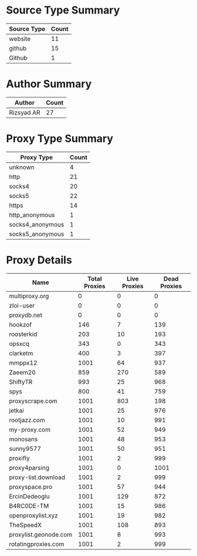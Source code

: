 # Source Type Summary

| Source Type | Count |
|-------------|-------|
| website | 11 |
| github | 15 |
| Github | 1 |


# Author Summary

| Author | Count |
|--------|-------|
| Rizsyad AR | 27 |


# Proxy Type Summary

| Proxy Type | Count |
|------------|-------|
| unknown | 4 |
| http | 21 |
| socks4 | 20 |
| socks5 | 22 |
| https | 14 |
| http_anonymous | 1 |
| socks4_anonymous | 1 |
| socks5_anonymous | 1 |


# Proxy Details

| Name | Total Proxies | Live Proxies | Dead Proxies |
|------|---------------|--------------|---------------|
| multiproxy.org | 0 | 0 | 0 |
| zloi-user | 0 | 0 | 0 |
| proxydb.net | 0 | 0 | 0 |
| hookzof | 146 | 7 | 139 |
| roosterkid | 203 | 10 | 193 |
| opsxcq | 343 | 0 | 343 |
| clarketm | 400 | 3 | 397 |
| mmppx12 | 1001 | 64 | 937 |
| Zaeem20 | 859 | 270 | 589 |
| ShiftyTR | 993 | 25 | 968 |
| spys | 800 | 41 | 759 |
| proxyscrape.com | 1001 | 803 | 198 |
| jetkai | 1001 | 25 | 976 |
| rootjazz.com | 1001 | 10 | 991 |
| my-proxy.com | 1001 | 52 | 949 |
| monosans | 1001 | 48 | 953 |
| sunny9577 | 1001 | 50 | 951 |
| proxifly | 1001 | 2 | 999 |
| proxy4parsing | 1001 | 0 | 1001 |
| proxy-list.download | 1001 | 2 | 999 |
| proxyspace.pro | 1001 | 57 | 944 |
| ErcinDedeoglu | 1001 | 129 | 872 |
| B4RC0DE-TM | 1001 | 15 | 986 |
| openproxylist.xyz | 1001 | 19 | 982 |
| TheSpeedX | 1001 | 108 | 893 |
| proxylist.geonode.com | 1001 | 8 | 993 |
| rotatingproxies.com | 1001 | 2 | 999 |
